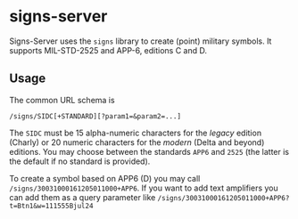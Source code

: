 # signs-server

Signs-Server uses the `signs` library to create (point) military symbols. It supports MIL-STD-2525 and APP-6, editions C and D.

## Usage

The common URL schema is

`/signs/SIDC[+STANDARD][?param1=&param2=...]`

The `SIDC` must be 15 alpha-numeric characters  for the _legacy_ edition (Charly) or 20 numeric characters for the _modern_ (Delta and beyond) editions. You may choose
between the standards `APP6` and `2525` (the latter is the default if no standard is provided).

To create a symbol based on APP6 (D) you may call `/signs/30031000161205011000+APP6`. If you want to add text amplifiers you can add them as a query parameter like
`/signs/30031000161205011000+APP6?t=Btn1&w=111555Bjul24`



